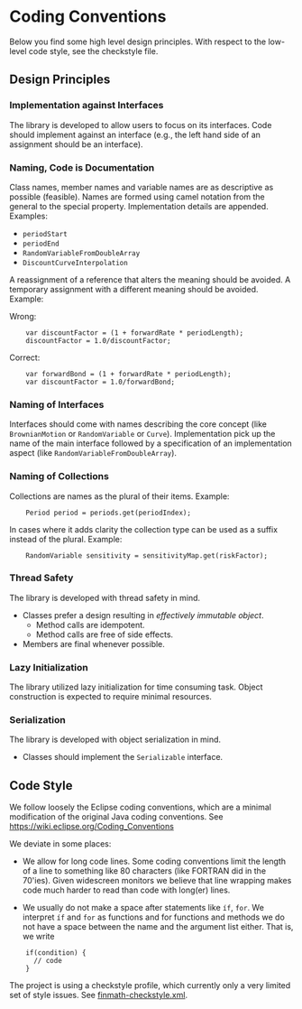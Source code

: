 # Coding Conventions


Below you find some high level design principles. With respect to the low-level code style, see the checkstyle file.


## Design Principles


### Implementation against Interfaces

The library is developed to allow users to focus on its interfaces. Code should implement against an interface (e.g., the left hand side of an assignment should be an interface).


### Naming, Code is Documentation

Class names, member names and variable names are as descriptive as possible (feasible).
Names are formed using camel notation from the general to the special property. Implementation
details are appended. Examples:
  - `periodStart`
  - `periodEnd`
  - `RandomVariableFromDoubleArray`
  - `DiscountCurveInterpolation`

A reassignment of a reference that alters the meaning should be avoided. A temporary assignment with a different meaning should be avoided. Example:

Wrong:

```
	var discountFactor = (1 + forwardRate * periodLength);
	discountFactor = 1.0/discountFactor;
```

Correct:

```
	var forwardBond = (1 + forwardRate * periodLength);
	var discountFactor = 1.0/forwardBond;
```


### Naming of Interfaces

Interfaces should come with names describing the core concept (like `BrownianMotion`  or `RandomVariable` or `Curve`). Implementation pick up the name of the main interface followed by a specification of an implementation aspect (like `RandomVariableFromDoubleArray`).


### Naming of Collections

Collections are names as the plural of their items. Example:
```
	Period period = periods.get(periodIndex);
```
In cases where it adds clarity the collection type can be used as a suffix instead of the plural. Example:
```
	RandomVariable sensitivity = sensitivityMap.get(riskFactor);
```


### Thread Safety

The library is developed with thread safety in mind.

-   Classes prefer a design resulting in *effectively immutable object*.
    -   Method calls are idempotent.
    -   Method calls are free of side effects.
-   Members are final whenever possible.



### Lazy Initialization

The library utilized lazy initialization for time consuming task. Object construction is expected to require minimal resources.



### Serialization

The library is developed with object serialization in mind.

-   Classes should implement the `Serializable` interface.



## Code Style

We follow loosely the Eclipse coding conventions, which are a minimal modification of the original Java coding conventions. See https://wiki.eclipse.org/Coding_Conventions

We deviate in some places:

-   We allow for long code lines. Some coding conventions limit the length of a line to something like 80 characters (like FORTRAN did in the 70'ies). Given widescreen monitors we believe that line wrapping makes code much harder to read than code with long(er) lines.

-   We usually do not make a space after statements like `íf`, `for`. We interpret `íf` and `for` as functions and for functions and methods we do not have a space between the name and the argument list either. That is, we write

```
    if(condition) {
      // code
    }
```

The project is using a checkstyle profile, which currently only a very limited set 
of style issues. See [finmath-checkstyle.xml](https://github.com/finmath/finmath-lib/blob/master/finmath-checkstyle.xml).

